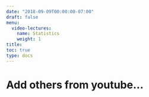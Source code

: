 ```yaml
---
date: "2018-09-09T00:00:00-07:00"
draft: false
menu:
  video-lectures:
    name: Statistics
    weight: 1
title: 
toc: true
type: docs 
---
```


# Add others from youtube... 

<!---
<iframe width="560" height="315" src="https://www.youtube.com/embed/LgYl1ffS_6Y" frameborder="0" allow="accelerometer; autoplay; encrypted-media; gyroscope; picture-in-picture" allowfullscreen></iframe>
--->

<!---
https://macstrelioff.github.io/MacStrelioff/files/CV.pdf
--->